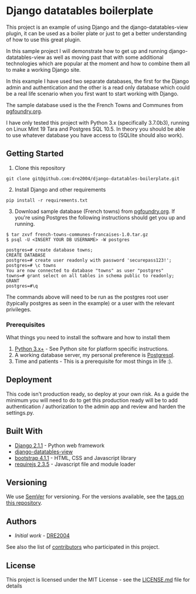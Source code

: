 # Django datatables boilerplate

This project is an example of using Django and the django-datatables-view plugin, it can be used as a boiler plate or just to get a better understanding of how to use this great plugin.

In this sample project I will demonstrate how to get up and running django-datatables-view as well as moving past that with some additional technologies which are popular at the moment and how to combine them all to make a working Django site. 

In this example I have used two separate databases, the first for the Django admin and authentication and the other is a read only database which could be a real life scenario when you first want to start working with Django.

The sample database used is the the French Towns and Communes from [pgfoundry.org](http://pgfoundry.org/projects/dbsamples/). 

I have only tested this project with Python 3.x (specifically 3.7.0b3), running on Linux Mint 19 Tara and Postgres SQL 10.5. In theory you should be able to use whatever database you have access to (SQLlite should also work).

## Getting Started

1. Clone this repository
```
git clone git@github.com:dre2004/django-datatables-boilerplate.git
```
2. Install Django and other requirements
```
pip install -r requirements.txt
```
3. Download sample database (French towns) from [pgfoundry.org](http://pgfoundry.org/projects/dbsamples/). If you're using Postgres the following instructions should get you up and running.
```
$ tar zxvf french-towns-communes-francaises-1.0.tar.gz
$ psql -U <INSERT YOUR DB USERNAME> -W postgres

postgres=# create database towns;
CREATE DATABASE
postgres=# create user readonly with password 'securepass123!';
postgres=# \c towns
You are now connected to database "towns" as user "postgres"
towns=# grant select on all tables in schema public to readonly;
GRANT
postgres=#\q
```
The commands above will need to be run as the postgres root user (typically postgres as seen in the example) or a user with the relevant privileges.

### Prerequisites

What things you need to install the software and how to install them

1. [Python 3.x+](https://www.python.org/) - See Python site for platform specific instructions.
2. A working database server, my personal preference is [Postgresql](https://www.postgresql.org/).
3. Time and patients - This is a prerequisite for most things in life :).

## Deployment

This code isn't production ready, so deploy at your own risk. As a guide the minimum you will need to do to get this production ready will be to add authentication / authorization to the admin app and review and harden the settings.py.

## Built With

* [Django 2.1.1](https://www.djangoproject.com/) - Python web framework
* [django-datatables-view](https://bitbucket.org/pigletto/django-datatables-view/src/master/)
* [bootstrap 4.1.1](https://getbootstrap.com/) - HTML, CSS and Javascript library
* [requirejs 2.3.5](https://requirejs.org/) - Javascript file and module loader

## Versioning

We use [SemVer](http://semver.org/) for versioning. For the versions available, see the [tags on this repository](https://github.com/dre2004/django-datatables-boilerplate/tags). 

## Authors

* *Initial work* - [DRE2004](https://github.com/dre2004)

See also the list of [contributors](https://github.com/dre2004/django-datatables-boilerplate/contributors) who participated in this project.

## License

This project is licensed under the MIT License - see the [LICENSE.md](LICENSE.md) file for details
